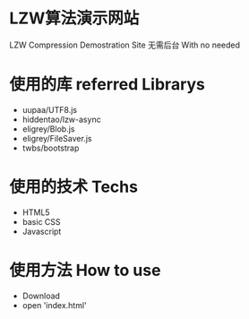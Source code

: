 LZW算法演示网站
=================================
LZW Compression Demostration Site
无需后台 With no needed

# 使用的库 referred Librarys
* uupaa/UTF8.js
* hiddentao/lzw-async
* eligrey/Blob.js
* eligrey/FileSaver.js
* twbs/bootstrap

# 使用的技术 Techs
* HTML5
* basic CSS
* Javascript

# 使用方法 How to use
- Download
- open 'index.html'
